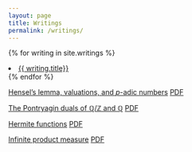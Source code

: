 ```yaml
---
layout: page
title: Writings
permalink: /writings/
---
```


{% for writing in site.writings %}
  <li>
    <a href="{{ writing.url }}">{{ writing.title}}</a>
  </li>
{% endfor %}

[Hensel’s lemma, valuations, and *p*-adic numbers](/latex/latexml/padic/padic.html) [PDF](/latex/latexml/padic/padic.pdf)

[The Pontryagin duals of ℚ/ℤ and ℚ](/latex/latexml/Qdual/Qdual.html) [PDF](/latex/latexml/Qdual/Qdual.pdf)

[Hermite functions](/latex/latexml/hermitefunctions/hermitefunctions.html) [PDF](/latex/latexml/hermitefunctions/hermitefunctions.pdf)

[Infinite product measure](/latex/latexml/productmeasure/productmeasure.html) [PDF](/latex/latexml/hermitefunctions/productmeasure.pdf)